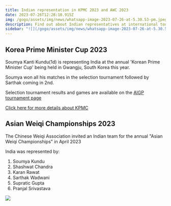 ```yaml
---
title: Indian representation in KPMC 2023 and AWC 2023
date: 2023-07-26T12:28:10.915Z
img: /gogo/assets/img/news/whatsapp-image-2023-07-26-at-5.30.53-pm.jpeg
description: Find out about Indian representatives at international tournaments!
sidebar: "![](/gogo/assets/img/news/whatsapp-image-2023-07-26-at-5.30.53-pm.jpeg)"
---
```

## Korea Prime Minister Cup 2023

Soumya Kanti Kundu(1d) is representing India at the annual 'Korean Prime Minister Cup' being held in Gwangju, South Korea this year.


Soumya won all his matches in the selection tournament followed by Sarthak coming in 2nd.


Selection tournament results and games are available on the [AIGP tournament page](https://aigp.org.in/pages/player_list.html)
 

[Click here for more details about KPMC](https://kpmc.kbaduk.or.kr/eng/)[](https://kpmc.kbaduk.or.kr/eng/)



## Asian Weiqi Championships 2023

The Chinese Weiqi Association invited an Indian team for the annual "Asian Weiqi Championships" in April 2023



India was represented by:

1. Soumya Kundu
2. Shashwat Chandra
3. Karan Rawat
4. Sarthak Wadwani
5. Supratic Gupta
6. Pranjal Srivastava

![](/gogo/assets/img/news/c1681309-c200494a.c817286400000000.png)